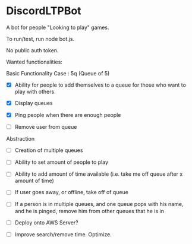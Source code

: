 # DiscordLTPBot

A bot for people "Looking to play" games.

To run/test, run node bot.js.

No public auth token.

Wanted functionalities:

Basic Functionality Case : 5q (Queue of 5)

- [x] Ability for people to add themselves to a queue for those who want to play with others.

- [x] Display queues

- [x] Ping people when there are enough people

- [ ] Remove user from queue

Abstraction

- [ ] Creation of multiple queues

- [ ] Ability to set amount of people to play

- [ ] Ability to add amount of time available (i.e. take me off queue after x amount of time)

- [ ] If user goes away, or offline, take off of queue

- [ ] If a person is in multiple queues, and one queue pops with his name, and he is pinged, remove him from other queues that he is in

- [ ] Deploy onto AWS Server?

- [ ] Improve search/remove time. Optimize.
